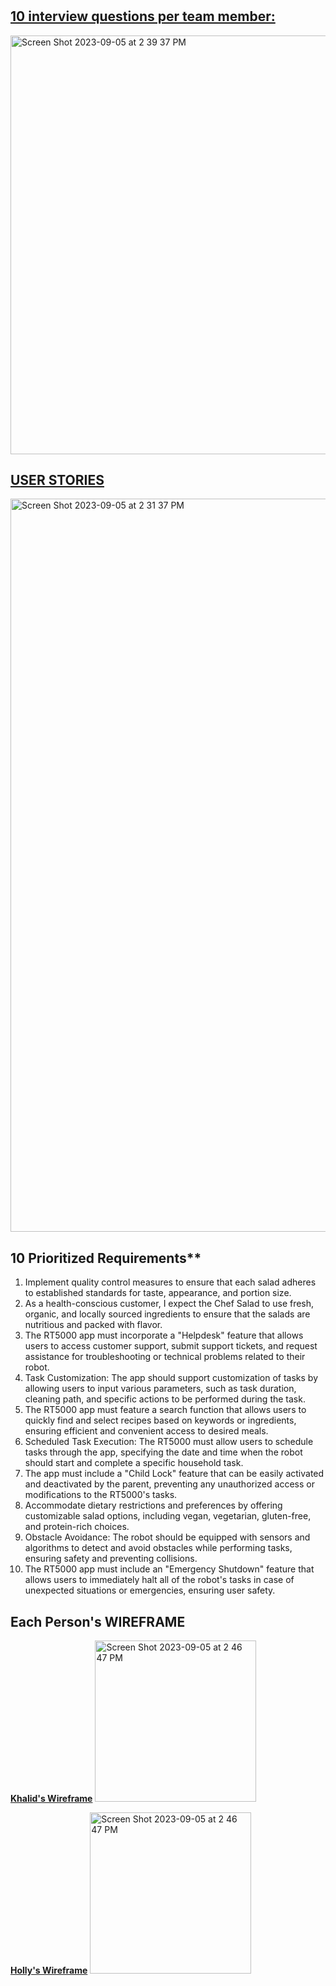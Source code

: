 # 
## [10 interview questions per team member:](https://lucid.app/lucidspark/1e7c063b-4d3e-4ea1-9d51-8d4b20af0456/edit?viewport_loc=-3873%2C-212%2C5617%2C2744%2C0_0&invitationId=inv_43741744-9035-4bd1-b530-622e74e5b8a5)

<img width="670" alt="Screen Shot 2023-09-05 at 2 39 37 PM" src="https://github.com/L1DLID/RT5000/assets/143013239/f2f7a915-0a78-46f6-824a-161385254da3">

## [USER STORIES](https://trello.com/invite/b/ZgujB0rt/ATTIa8972e39661b0728f3798e2cd40af6155C9CA875/robotasker-5000)
<img width="1173" alt="Screen Shot 2023-09-05 at 2 31 37 PM" src="https://github.com/L1DLID/RT5000/assets/143013239/3858e5d0-3bfc-4dec-affe-990e70fb8f58">

## 10 Prioritized Requirements**
1.  Implement quality control measures to ensure that each salad adheres to established standards for taste, appearance, and portion size.
2.  As a health-conscious customer, I expect the Chef Salad to use fresh, organic, and locally sourced ingredients to ensure that the salads are nutritious and packed with flavor.
3.  The RT5000 app must incorporate a "Helpdesk" feature that allows users to access customer support, submit support tickets, and request assistance for troubleshooting or technical problems related to their robot.
4.  Task Customization: The app should support customization of tasks by allowing users to input various parameters, such as task duration, cleaning path, and specific actions to be performed during the task.
5.  The RT5000 app must feature a search function that allows users to quickly find and select recipes based on keywords or ingredients, ensuring efficient and convenient access to desired meals.
6.  Scheduled Task Execution: The RT5000 must allow users to schedule tasks through the app, specifying the date and time when the robot should start and complete a specific household task.
7.  The app must include a "Child Lock" feature that can be easily activated and deactivated by the parent, preventing any unauthorized access or modifications to the RT5000's tasks.
8.  Accommodate dietary restrictions and preferences by offering customizable salad options, including vegan, vegetarian, gluten-free, and protein-rich choices.
9.  Obstacle Avoidance: The robot should be equipped with sensors and algorithms to detect and avoid obstacles while performing tasks, ensuring safety and preventing collisions.
10.  The RT5000 app must include an "Emergency Shutdown" feature that allows users to immediately halt all of the robot's tasks in case of unexpected situations or emergencies, ensuring user safety.

## Each Person's WIREFRAME 
**[Khalid's Wireframe](https://lucid.app/lucidspark/450c2496-a351-47ce-baec-c5f2a544ef04/edit?viewport_loc=1974%2C-178%2C2650%2C1309%2C0_0&invitationId=inv_357df536-44d4-4320-9e10-c8fd626bac36)** 
<img width="258" alt="Screen Shot 2023-09-05 at 2 46 47 PM" src="https://github.com/L1DLID/RT5000/assets/143013239/ea81c54d-be0f-4ef0-924a-a55d45bddbc8">

**[Holly's Wireframe](https://lucid.app/lucidspark/98e2a6cc-9543-483d-bd18-bf74f8d2fdd6/edit?invitationId=inv_01385aa5-e82b-4c54-87ae-db437e43280c)**
<img width="258" alt="Screen Shot 2023-09-05 at 2 46 47 PM" src="https://github.com/L1DLID/RT5000/assets/143013239/6388f354-f5cf-4290-a4ec-a0f3d9b21b12">


